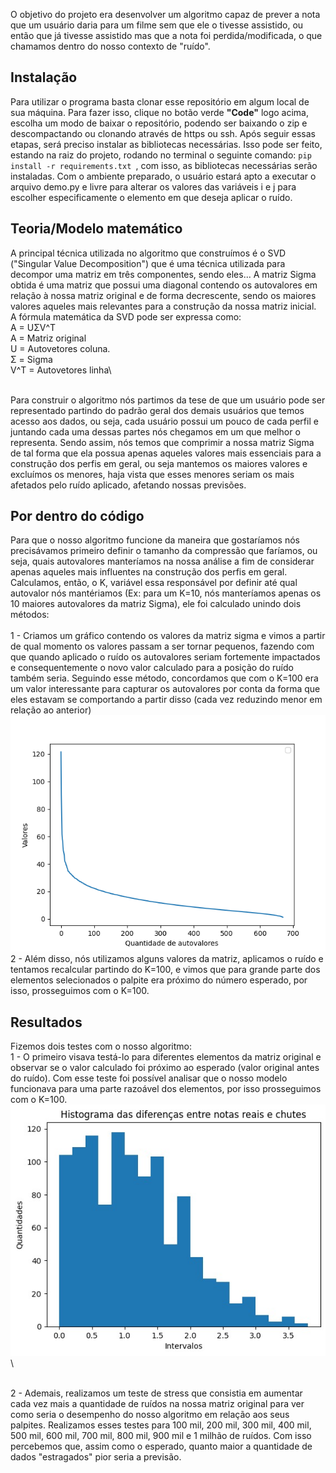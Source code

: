  O objetivo do projeto era desenvolver um algoritmo capaz de prever a nota que um usuário daria para um filme sem que ele o tivesse assistido, ou então que já tivesse assistido mas que a nota foi perdida/modificada, o que chamamos dentro do nosso contexto de "ruído".
 
 ## Instalação
Para utilizar o programa basta clonar esse repositório em algum local de sua máquina. Para fazer isso, clique no botão verde **"Code"** logo acima, escolha um modo de baixar o repositório, podendo ser baixando o zip e descompactando ou clonando através de https ou ssh. Após seguir essas etapas, será preciso instalar as bibliotecas necessárias. Isso pode ser feito, estando na raiz do projeto, rodando no terminal o seguinte comando:  `pip install -r requirements.txt `, com isso, as bibliotecas necessárias serão instaladas. Com o ambiente preparado, o usuário estará apto a executar o arquivo demo.py e livre para alterar os valores das variáveis i e j para escolher especificamente o elemento em que deseja aplicar o ruído.
 
## Teoria/Modelo matemático
A principal técnica utilizada no algoritmo que construímos é o SVD ("Singular Value Decomposition") que é uma técnica utilizada para decompor uma matriz em três componentes, sendo eles... A matriz Sigma obtida é uma matriz que possui uma diagonal contendo os autovalores em relação à nossa matriz original e de forma decrescente, sendo os maiores valores aqueles mais relevantes para a construção da nossa matriz inicial.\
A fórmula matemática da SVD pode ser expressa como:\
A = UΣV^T\
A = Matriz original\
U = Autovetores coluna.\
Σ = Sigma\
V^T = Autovetores linha\

\
Para construir o algoritmo nós partimos da tese de que um usuário pode ser representado partindo do padrão geral dos demais usuários que temos acesso aos dados, ou seja, cada usuário possui um pouco de cada perfil e juntando cada uma dessas partes nós chegamos em um que melhor o representa. Sendo assim, nós temos que comprimir a nossa matriz Sigma de tal forma que ela possua apenas aqueles valores mais essenciais para a construção dos perfis em geral, ou seja mantemos os maiores valores e excluímos os menores, haja vista que esses menores seriam os mais afetados pelo ruído aplicado, afetando nossas previsões.

## Por dentro do código
Para que o nosso algoritmo funcione da maneira que gostaríamos nós precisávamos primeiro definir o tamanho da compressão que faríamos, ou seja, quais autovalores manteríamos na nossa análise a fim de considerar apenas aqueles mais influentes na construção dos perfis em geral. Calculamos, então, o K, variável essa responsável por definir até qual autovalor nós mantériamos (Ex: para um K=10, nós manteríamos apenas os 10 maiores autovalores da matriz Sigma), ele foi calculado unindo dois métodos:\
\
1 - Criamos um gráfico contendo os valores da matriz sigma e vimos a partir de qual momento os valores passam a ser tornar pequenos, fazendo com que quando aplicado o ruído os autovalores seriam fortemente impactados e consequentemente o novo valor calculado para a posição do ruído também seria. Seguindo esse método, concordamos que com o K=100 era um valor interessante para capturar os autovalores por conta da forma que eles estavam se comportando a partir disso (cada vez reduzindo menor em relação ao anterior)\
<img src= "https://github.com/fernandovs4/Desafio-Netflix/blob/main/graf_sigma.png">\
2 - Além disso, nós utilizamos alguns valores da matriz, aplicamos o ruído e tentamos recalcular partindo do K=100, e vimos que para grande parte dos elementos selecionados o palpite era próximo do número esperado, por isso, prosseguimos com o K=100.

## Resultados
Fizemos dois testes com o nosso algoritmo:\
1 - O primeiro visava testá-lo para diferentes elementos da matriz original e observar se o valor calculado foi próximo ao esperado (valor original antes do ruído). Com esse teste foi possível analisar que o nosso modelo funcionava para uma parte razoável dos elementos, por isso prosseguimos com o K=100.\
<img src= "https://github.com/fernandovs4/Desafio-Netflix/blob/main/histograma_diferencas.jpg">\

\
2 - Ademais, realizamos um teste de stress que consistia em aumentar cada vez mais a quantidade de ruídos na nossa matriz original para ver como seria o desempenho do nosso algoritmo em relação aos seus palpites. Realizamos esses testes para 100 mil, 200 mil, 300 mil, 400 mil, 500 mil, 600 mil, 700 mil, 800 mil, 900 mil e 1 milhão de ruídos. Com isso percebemos que, assim como o esperado, quanto maior a quantidade de dados "estragados" pior seria a previsão.
